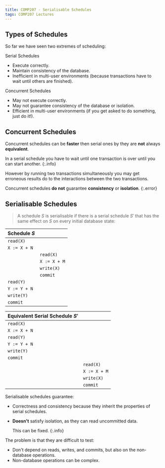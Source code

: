 ```yaml
---
title: COMP207 - Serialisable Schedules
tags: COMP207 Lectures
---
```

## Types of Schedules
So far we have seen two extremes of scheduling:

Serial Schedules

* Execute correctly.
* Maintain consistency of the database.
* Inefficient in multi-user environments (because transactions have to wait until others are finished).

Concurrent Schedules

* May not execute correctly.
* May not guarantee consistency of the database or isolation.
* Efficient in multi-user environments (if you get asked to do something, just do it!).

## Concurrent Schedules
Concurrent schedules can be **faster** then serial ones by they are **not** always **equivalent**.

In a serial schedule you have to wait until one transaction is over until you can start another. 
{:.info}

However by running two transactions simultaneously you may get erroneous results do to the interactions between the two transactions.

Concurrent schedules **do not** guarantee **consistency** or **isolation**.
{:.error}

## Serialisable Schedules

> A schedule $S$ is serialisable if there is a serial schedule $S'$ that has the same effect on $S$ on every initial database state:

| Schedule $S$ | |
| :-- | :-- |
| `read(X)` | |
| `X := X + N` | |
| | `read(X)` |
| | `X := X + M` |
| |  `write(X)` |
| | `commit` |
| `read(Y)` | |
| `Y := Y + N` | |
| `write(Y)` | |
| `commit` | |

| Equivalent Serial Schedule $S'$ | |
| :-- | :-- |
| `read(X)` | |
| `X := X + N` | |
| `read(Y)` | |
| `Y := Y + N` | |
| `write(Y)` | |
| `commit` | |
| | `read(X)` |
| | `X := X + M` |
| |  `write(X)` |
| | `commit` |

Serialisable schedules guarantee:

* Correctness and consistency because they inherit the properties of serial schedules.
* **Doesn't** satisfy isolation, as they can read uncommitted data.
	
	This can be fixed.
	{:.info}

The problem is that they are difficult to test:

* Don't depend on reads, writes, and commits, but also on the non-database operations.
* Non-database operations can be complex.